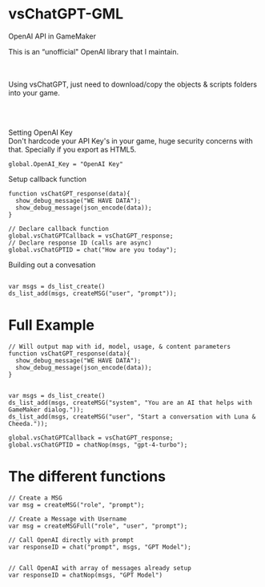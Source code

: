 # vsChatGPT-GML
OpenAI API in GameMaker

This is an “unofficial" OpenAI library that I maintain.

<br/><br/>
Using vsChatGPT, just need to download/copy the objects & scripts folders into your game.

<br/><br/>

Setting OpenAI Key
<br/>Don't hardcode your API Key's in your game, huge security concerns with that. Specially if you export as HTML5.
````
global.OpenAI_Key = "OpenAI Key"
````

Setup callback function
````
function vsChatGPT_response(data){
  show_debug_message("WE HAVE DATA");
  show_debug_message(json_encode(data));
}

// Declare callback function
global.vsChatGPTCallback = vsChatGPT_response;
// Declare response ID (calls are async)
global.vsChatGPTID = chat("How are you today");
````


Building out a convesation
````

var msgs = ds_list_create()
ds_list_add(msgs, createMSG("user", "prompt"));

````


# Full Example
````
// Will output map with id, model, usage, & content parameters
function vsChatGPT_response(data){
  show_debug_message("WE HAVE DATA");
  show_debug_message(json_encode(data));
}


var msgs = ds_list_create()
ds_list_add(msgs, createMSG("system", "You are an AI that helps with GameMaker dialog."));
ds_list_add(msgs, createMSG("user", "Start a conversation with Luna & Cheeda."));

global.vsChatGPTCallback = vsChatGPT_response;
global.vsChatGPTID = chatNop(msgs, "gpt-4-turbo");
````



# The different functions
````
// Create a MSG
var msg = createMSG("role", "prompt");

// Create a Message with Username
var msg = createMSGFull("role", "user", "prompt");

// Call OpenAI directly with prompt
var responseID = chat("prompt", msgs, "GPT Model");


// Call OpenAI with array of messages already setup
var responseID = chatNop(msgs, "GPT Model")
````
